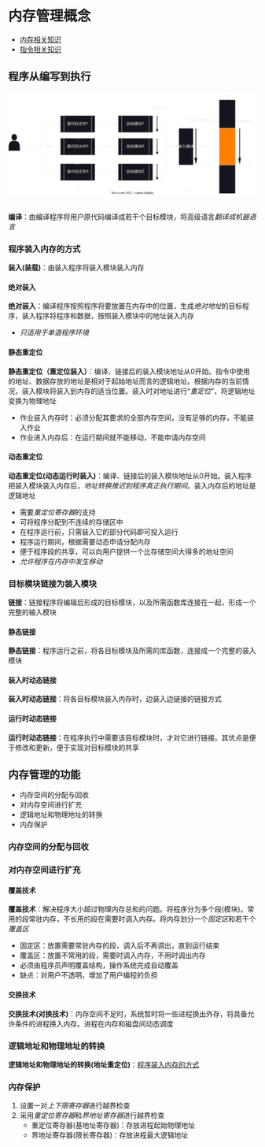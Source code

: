 # 内存管理概念

- [内存相关知识](../../0203-计算机组成原理/04-存储器/4.2%20主存储器.md)
- [指令相关知识](../../0203-计算机组成原理/07-指令系统/7.1%20机器指令.md)
## 程序从编写到执行

![](../../attachments/svg/202411011515.svg)
##
**编译**：由编译程序将用户原代码编译成若干个目标模块，将高级语言*翻译成机器语言*

### 程序装入内存的方式

**装入(装载)**：由装入程序将装入模块装入内存

#### 绝对装入

**绝对装入**：编译程序按照程序将要放置在内存中的位置，生成*绝对地址*的目标程序，装入程序将程序和数据，按照装入模块中的地址装入内存
- *只适用于单道程序环境*

#### 静态重定位

**静态重定位（重定位装入）**：编译、链接后的装入模块地址从0开始。指令中使用的地址、数据存放的地址是相对于起始地址而言的逻辑地址。根据内存的当前情况，装入模块将装入到内存的适当位置。装入时对地址进行“*重定位*”，将逻辑地址变换为物理地址
- 作业装入内存时：必须分配其要求的全部内存空间，没有足够的内存，不能装入作业
- 作业进入内存后：在运行期间就不能移动，不能申请内存空间

#### 动态重定位

**动态重定位(动态运行时装入)**：编译、链接后的装入模块地址从0开始。装入程序把装入模块装入内存后，*地址转换推迟到程序真正执行期间*。装入内存后的地址是逻辑地址
- 需要*重定位寄存器*的支持
- 可将程序分配到不连续的存储区中
- 在程序运行前，只需装入它的部分代码即可投入运行
- 程序运行期间，根据需要动态申请分配内存
- 便于程序段的共享，可以向用户提供一个比存储空间大得多的地址空间
- *允许程序在内存中发生移动*

### 目标模块链接为装入模块

**链接**：链接程序将编辑后形成的目标模块，以及所需函数库连接在一起，形成一个完整的输入模块

#### 静态链接

**静态链接**：程序运行之前，将各目标模块及所需的库函数，连接成一个完整的装入模块

#### 装入时动态链接
**装入时动态链接**：将各目标模块装入内存时，边装入边链接的链接方式

#### 运行时动态链接

**运行时动态链接**：在程序执行中需要该目标模块时，才对它进行链接。其优点是便于修改和更新，便于实现对目标模块的共享

## 内存管理的功能
- 内存空间的分配与回收
- 对内存空间进行扩充
- 逻辑地址和物理地址的转换
- 内存保护

### 内存空间的分配与回收

### 对内存空间进行扩充

#### 覆盖技术

**覆盖技术**：解决程序大小超过物理内存总和的问题。将程序分为多个段(模块)。常用的段常驻内存，不长用的段在需要时调入内存。将内存划分一个*固定区*和若干个*覆盖区*
- 固定区：放置需要常驻内存的段，调入后不再调出，直到运行结束
- 覆盖区：放置不常用的段，需要时调入内存，不用时调出内存
- 必须由程序员声明覆盖结构，操作系统完成自动覆盖
- 缺点：对用户不透明，增加了用户编程的负担


#### 交换技术

**交换技术(对换技术)**：内存空间不足时，系统暂时将一些进程换出外存，将具备允许条件的进程换入内存。进程在内存和磁盘间动态调度

### 逻辑地址和物理地址的转换

**逻辑地址和物理地址的转换(地址重定位)**：[程序装入内存的方式](#程序装入内存的方式)

### 内存保护

1. 设置一对*上下限寄存器*进行越界检查
2. 采用*重定位寄存器*和*界地址寄存器*进行越界检查
	- 重定位寄存器(基地址寄存器)：存放进程起始物理地址
	- 界地址寄存器(限长寄存器)：存放进程最大逻辑地址




